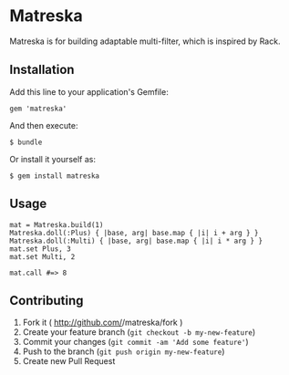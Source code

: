 # Matreska

Matreska is for building adaptable multi-filter, which is inspired by Rack.

## Installation

Add this line to your application's Gemfile:

    gem 'matreska'

And then execute:

    $ bundle

Or install it yourself as:

    $ gem install matreska

## Usage

    mat = Matreska.build(1)
    Matreska.doll(:Plus) { |base, arg| base.map { |i| i + arg } }
    Matreska.doll(:Multi) { |base, arg| base.map { |i| i * arg } }
    mat.set Plus, 3
    mat.set Multi, 2

    mat.call #=> 8

## Contributing

1. Fork it ( http://github.com/<my-github-username>/matreska/fork )
2. Create your feature branch (`git checkout -b my-new-feature`)
3. Commit your changes (`git commit -am 'Add some feature'`)
4. Push to the branch (`git push origin my-new-feature`)
5. Create new Pull Request
